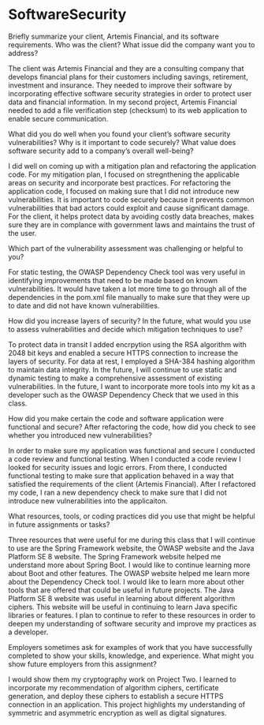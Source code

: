 # SoftwareSecurity

Briefly summarize your client, Artemis Financial, and its software requirements. Who was the client? What issue did the company want you to address?

The client was Artemis Financial and they are a consulting company that develops financial plans for their customers including savings, retirement, investment and insurance. They needed to improve their software by incorporating effective software security strategies in order to protect user data and financial information. In my second project, Artemis Financial needed to add a file verification step (checksum) to its web application to enable secure communication.


What did you do well when you found your client’s software security vulnerabilities? Why is it important to code securely? What value does software security add to a company’s overall well-being?

I did well on coming up with a mitigation plan and refactoring the application code. For my mitigation plan, I focused on stregnthening the applicable areas on security and incorporate best practices. For refactoring the application code, I focused on making sure that I did not introduce new vulnerabilities. It is important to code securely because it prevents common vulnerabilities that bad actors could exploit and cause significant damage. For the client, it helps protect data by avoiding costly data breaches, makes sure they are in complance with government laws and maintains the trust of the user. 


Which part of the vulnerability assessment was challenging or helpful to you?

For static testing, the OWASP Dependency Check tool was very useful in identifying improvements that need to be made based on known vulnerabilities. It would have taken a lot more time to go through all of the dependencies in the pom.xml file manually to make sure that they were up to date and did not have known vulnerabilities. 


How did you increase layers of security? In the future, what would you use to assess vulnerabilities and decide which mitigation techniques to use?

To protect data in transit I added encrpytion using the RSA algorithm with 2048 bit keys and enabled a secure HTTPS connection to increase the layers of security. For data at rest, I employed a SHA-384 hashing algorithm to maintain data integrity. In the future, I will continue to use static and dynamic testing to make a comprehensive assessment of existing vulnerabilities. In the future, I want to incorporate more tools into my kit as a developer such as the OWASP Dependency Check that we used in this class.  


How did you make certain the code and software application were functional and secure? After refactoring the code, how did you check to see whether you introduced new vulnerabilities?

In order to make sure my application was functional and secure I conducted a code review and functional testing. When I conducted a code review I looked for security issues and logic errors. From there, I conducted functional testing to make sure that application behaved in a way that satisfied the requirements of the client (Artemis Financial).  After I refactored my code, I ran a new dependency check to make sure that I did not introduce new vulnerabilities into the applicaiton.



What resources, tools, or coding practices did you use that might be helpful in future assignments or tasks?

Three resources that were useful for me during this class that I will continue to use are the Spring Framework website, the OWASP website and the Java Platform SE 8 website. The Spring Framework website helped me understand more about Spring Boot. I would like to continue learning more about Boot and other features. The OWASP website helped me learn more about the Dependency Check tool. I would like to learn more about other tools that are offered that could be useful in future projects. The Java Platform SE 8 website was useful in learning about different algorithm ciphers. This website will be useful in continuing to learn Java specific libraries or features. I plan to continue to refer to these resources in order to deepen my understanding of software security and improve my practices as a developer. 
 
Employers sometimes ask for examples of work that you have successfully completed to show your skills, knowledge, and experience. What might you show future employers from this assignment?

I would show them my cryptography work on Project Two. I learned to incorporate my recommendation of algorithm ciphers, certificate generation, and  deploy these ciphers to establish a secure HTTPS connection in an application. This project highlights my understanding of symmetric and asymmetric encryption as well as digital signatures. 
